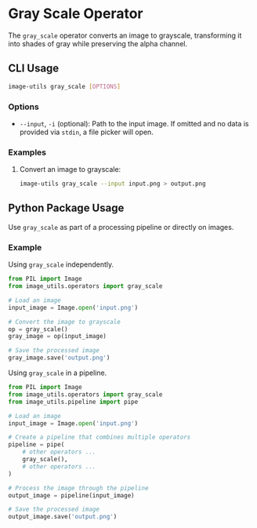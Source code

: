 # Gray Scale Operator

The `gray_scale` operator converts an image to grayscale, transforming it into shades of gray while preserving the alpha channel.

## CLI Usage

```bash
image-utils gray_scale [OPTIONS]
```

### Options

* `--input`, `-i` (optional): Path to the input image. If omitted and no data is provided via `stdin`, a file picker will open.

### Examples
1. Convert an image to grayscale:
    ```bash
    image-utils gray_scale --input input.png > output.png
    ```

## Python Package Usage

Use `gray_scale` as part of a processing pipeline or directly on images.

### Example

Using `gray_scale` independently.

```python
from PIL import Image
from image_utils.operators import gray_scale

# Load an image
input_image = Image.open('input.png')

# Convert the image to grayscale
op = gray_scale()
gray_image = op(input_image)

# Save the processed image
gray_image.save('output.png')
```

Using `gray_scale` in a pipeline.

```python
from PIL import Image
from image_utils.operators import gray_scale
from image_utils.pipeline import pipe

# Load an image
input_image = Image.open('input.png')

# Create a pipeline that combines multiple operators
pipeline = pipe(
    # other operators ...
    gray_scale(),
    # other operators ...
)

# Process the image through the pipeline
output_image = pipeline(input_image)

# Save the processed image
output_image.save('output.png')
```
